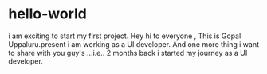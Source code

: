 # hello-world
i am exciting to start my first project.
Hey hi to everyone ,
This is Gopal Uppaluru.present i am working as a UI developer.
And one more thing i want to share with you guy's ...i.e.. 2 months back i started my journey as a UI developer. 
